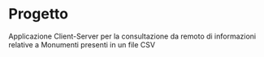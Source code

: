 # Progetto
Applicazione Client-Server per la consultazione da remoto di informazioni relative a Monumenti presenti in un file CSV
